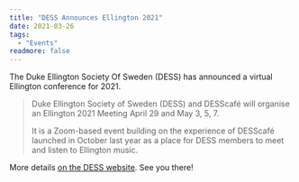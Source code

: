```yaml
---
title: "DESS Announces Ellington 2021"
date: 2021-03-26
tags:
  - "Events"
readmore: false
---
```


The Duke Ellington Society Of Sweden (DESS) has announced a virtual Ellington conference for 2021.

> Duke Ellington Society of Sweden (DESS) and DESScafé will organise an
> Ellington 2021 Meeting April 29 and May 3, 5, 7.
>
> It is a Zoom-based event building on the experience of DESScafé launched in
> October last year as a place for DESS members to meet and listen to Ellington
> music.

More details [on the DESS website](https://ellington.se/ellington-2021-april-29-and-may-3-5-7/). See you there!

<!--more-->
